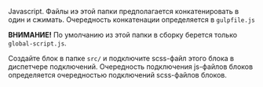 Javascript. Файлы иэ этой папки предполагается конкатенировать в один и сжимать. Очередность конкатенации определяется в `gulpfile.js`

**ВНИМАНИЕ!** По умолчанию из этой папки в сборку берется только `global-script.js`.

Создайте блок в папке `src/` и подключите scss-файл этого блока в диспетчере подключений. Очередность подключения js-файлов блоков определяется очередностью подключений scss-файлов блоков.
